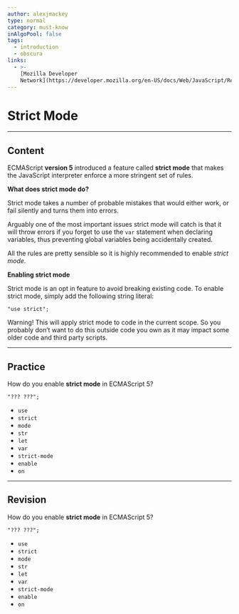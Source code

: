 ```yaml
---
author: alexjmackey
type: normal
category: must-know
inAlgoPool: false
tags:
  - introduction
  - obscura
links:
  - >-
    [Mozilla Developer
    Network](https://developer.mozilla.org/en-US/docs/Web/JavaScript/Reference/Strict_mode){website}
---
```


# Strict Mode


---

## Content

ECMAScript **version 5** introduced a feature called **strict mode** that makes the JavaScript interpreter enforce a more stringent set of rules.

**What does strict mode do?**

Strict mode takes a number of probable mistakes that would either work, or fail silently and turns them into errors.

Arguably one of the most important issues strict mode will catch is that it will throw errors if you forget to use the `var` statement when declaring variables, thus preventing global variables being accidentally created.

All the rules are pretty sensible so it is highly recommended to enable *strict mode*.

**Enabling strict mode**

Strict mode is an opt in feature to avoid breaking existing code.
To enable strict mode, simply add the following string literal:

```plain-text
"use strict";
```

Warning! This will apply strict mode to code in the current scope. So you probably don’t want to do this outside code you own as it may impact some older code and third party scripts.


---

## Practice

How do you enable **strict mode** in ECMAScript 5?

```plain-text
"??? ???";
```

- `use`
- `strict`
- `mode`
- `str`
- `let`
- `var`
- `strict-mode`
- `enable`
- `on`


---

## Revision

How do you enable **strict mode** in ECMAScript 5?

```plain-text
"??? ???";
```

- `use`
- `strict`
- `mode`
- `str`
- `let`
- `var`
- `strict-mode`
- `enable`
- `on`
